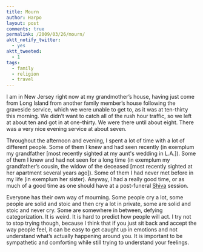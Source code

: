 ```yaml
---
title: Mourn
author: Harpo
layout: post
comments: true
permalink: /2009/03/26/mourn/
aktt_notify_twitter:
  - yes
aktt_tweeted:
  - 1
tags:
  - family
  - religion
  - travel
---
```

I am in New Jersey right now at my grandmother&#8217;s house, having just come from Long Island from another family member&#8217;s house following the graveside service, which we were unable to get to, as it was at ten-thirty this morning. We didn&#8217;t want to catch all of the rush hour traffic, so we left at about ten and got in at one-thirty. We were there until about eight. There was a very nice evening service at about seven.

Throughout the afternoon and evening, I spent a lot of time with a lot of different people. Some of them I knew and had seen recently (in exemplum my grandfather [most recently sighted at my aunt's wedding in L.A.]). Some of them I knew and had not seen for a long time (in exemplum my grandfather&#8217;s cousin, the widow of the deceased [most recently sighted at her apartment several years ago]). Some of them I had never met before in my life (in exemplum her sister). Anyway, I had a really good time, or as much of a good time as one should have at a post-funeral <a href="http://en.wikipedia.org/wiki/Shiva_(Judaism)" target="_blank">Shiva</a> session.

Everyone has their own way of mourning. Some people cry a lot, some people are solid and stoic and then cry a lot in private, some are solid and stoic and never cry. Some are somewhere in between, defying categorization. It is weird. It is hard to predict how people will act. I try not to stop trying though, because I think that if you just sit back and accept the way people feel, it can be easy to get caught up in emotions and not understand what&#8217;s actually happening around you. It is important to be sympathetic and comforting while still trying to understand your feelings.